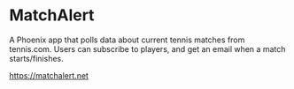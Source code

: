 # MatchAlert

A Phoenix app that polls data about current tennis matches from tennis.com.
Users can subscribe to players, and get an email when a match starts/finishes.

https://matchalert.net
